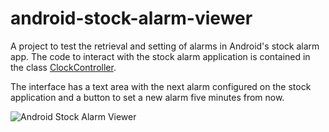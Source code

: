 android-stock-alarm-viewer
==========================

A project to test the retrieval and setting of alarms in Android's stock alarm app.
The code to interact with the stock alarm application is contained in the class [ClockController](https://github.com/muzzley/android-stock-alarm-viewer/blob/master/app/src/com/muzzley/stockalarmviewer/ClockController.java).

The interface has a text area with the next alarm configured on the stock application and a button to set a new alarm five minutes from now.

![Android Stock Alarm Viewer](https://raw.github.com/muzzley/android-stock-alarm-viewer/master/assets/interface.png)


